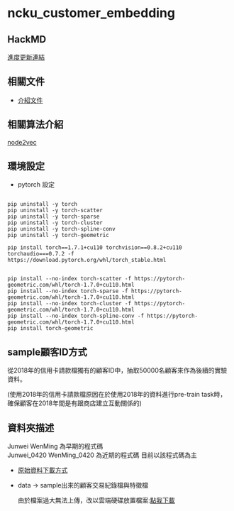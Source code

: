 # ncku_customer_embedding

## HackMD 
[進度更新連結](https://hackmd.io/@udothemath/ncku_embedding_ext)

## 相關文件
* [介紹文件](https://drive.google.com/file/d/1HxZgE_gIbRktlVRtnt9Z02_XXmwRKmJP/view?usp=sharing)

## 相關算法介紹
[node2vec](https://zhuanlan.zhihu.com/p/56542707)

## 環境設定
* pytorch 設定

```shell

pip uninstall -y torch
pip uninstall -y torch-scatter
pip uninstall -y torch-sparse
pip uninstall -y torch-cluster
pip uninstall -y torch-spline-conv
pip uninstall -y torch-geometric

pip install torch==1.7.1+cu110 torchvision==0.8.2+cu110 torchaudio===0.7.2 -f https://download.pytorch.org/whl/torch_stable.html


pip install --no-index torch-scatter -f https://pytorch-geometric.com/whl/torch-1.7.0+cu110.html
pip install --no-index torch-sparse -f https://pytorch-geometric.com/whl/torch-1.7.0+cu110.html
pip install --no-index torch-cluster -f https://pytorch-geometric.com/whl/torch-1.7.0+cu110.html
pip install --no-index torch-spline-conv -f https://pytorch-geometric.com/whl/torch-1.7.0+cu110.html
pip install torch-geometric

```

## sample顧客ID方式
從2018年的信用卡請款檔獨有的顧客ID中，抽取50000名顧客來作為後續的實驗資料。

(使用2018年的信用卡請款檔原因在於使用2018年的資料進行pre-train task時，確保顧客在2018年間是有跟商店建立互動關係的)


## 資料夾描述
Junwei WenMing 為早期的程式碼\
Junwei_0420 WenMing_0420 為近期的程式碼 目前以該程式碼為主

* [原始資料下載方式](ncku_customer_embedding/WenMing/data/raw/download_data.ipynb)
* data -> sample出來的顧客交易紀錄檔與特徵檔

    由於檔案過大無法上傳，改以雲端硬碟放置檔案:[點我下載](https://drive.google.com/drive/folders/1Vw6jKoEhqmnmvbxh-kqh4xY-o2Ymr1d5?usp=sharing)
    
